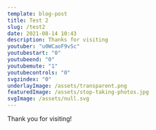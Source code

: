 ```yaml
---
template: blog-post
title: Test 2
slug: /test2
date: 2021-08-14 10:43
description: Thanks for visiting
youtuber: "u0WCaoF9vSc"
youtubestart: "0"
youtubeend: "0"
youtubemute: "1"
youtubecontrols: "0"
svgzindex: "0"
underlayImage: /assets/transparent.png
featuredImage: /assets/stop-taking-photos.jpg
svgImage: /assets/null.svg
---
```

Thank you for visiting! 